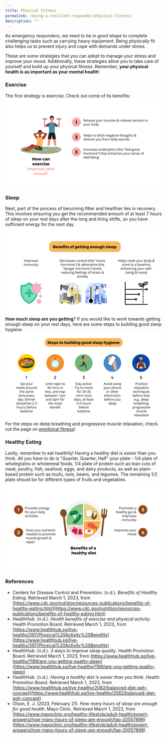 ```yaml
---
title: Physical Fitness
permalink: /being-a-resilient-responder/physical-fitness/
description: ""
---
```

As emergency responders, we need to be in good shape to complete challenging tasks such as carrying heavy equipment. Being physically fit also helps us to prevent injury and cope with demands under stress. 

These are some strategies that you can adopt to manage your stress and improve your mood. Additionally, these strategies allow you to take care of yourself and build up your physical fitness. Remember, **your physical health is as important as your mental health**!

### Exercise
The first strategy is exercise. Check out come of its benefits:
![](/images/physical%20fitness%203%20(larger).png)

### Sleep
Next, part of the process of becoming fitter and healthier lies in recovery. This involves ensuring you get the recommended amount of at least 7 hours of sleep on your rest days after the long and tiring shifts, so you have sufficient energy for the next day.
![](/images/sleep%201%20(larger).png)
**How much sleep are you getting**? If you would like to work towards getting enough sleep on your rest days, here are some steps to building good sleep hygiene:
![](/images/sleep%202%20(larger).png)
For the steps on deep breathing and progressive muscle relaxation, check out the page on [emotional fitness](/being-a-resilient-responder/emotional-fitness)!

### Healthy Eating
Lastly, remember to eat healthily! Having a healthy diet is easier than you think. All you have to do is "Quarter, Quarter, Half" your plate - 1/4 plate of wholegrains or wholemeal foods, 1/4 plate of protein such as lean cuts of meat, poultry, fish, seafood, eggs, and dairy products, as well as plant-based protein such as toufu, nuts, beans, and legumes. The remaining 1/2 plate should be for different types of fruits and vegetables.
![](/images/physical%20fitness%201%20(larger).png)

### References
* Centers for Disease Control and Prevention. (n.d.). *Benefits of Healthy Eating*. Retrieved March 1, 2023, from [https://www.cdc.gov/nutrition/resources-publications/benefits-of-healthy-eating.html](https://www.cdc.gov/nutrition/resources-publications/benefits-of-healthy-eating.html)
* HealthHub. (n.d.). _Health benefits of exercise and physical activity_. Health Promotion Board. Retrieved March 1, 2023, from [https://www.healthhub.sg/live-healthy/397/Physical%20Activity%20Benefits](https://www.healthhub.sg/live-healthy/397/Physical%20Activity%20Benefits)
* HealthHub. (n.d.). _3 ways to improve sleep quality_. Health Promotion Board. Retrieved March 1, 2023, from [https://www.healthhub.sg/live-healthy/1189/are-you-getting-quality-sleep](https://www.healthhub.sg/live-healthy/1189/are-you-getting-quality-sleep)
* HealthHub. (n.d.). _Having a healthy diet is easier than you think_. Health Promotion Board. Retrieved March 1, 2023, from [https://www.healthhub.sg/live-healthy/2082/balanced-diet-qqh-concept](https://www.healthhub.sg/live-healthy/2082/balanced-diet-qqh-concept)
* Olson, E. J. (2023, February 21). _How many hours of sleep are enough for good health_. Mayo Clinic. Retrieved March 1, 2023, from [https://www.mayoclinic.org/healthy-lifestyle/adult-health/expert-answers/how-many-hours-of-sleep-are-enough/faq-20057898](https://www.mayoclinic.org/healthy-lifestyle/adult-health/expert-answers/how-many-hours-of-sleep-are-enough/faq-20057898)